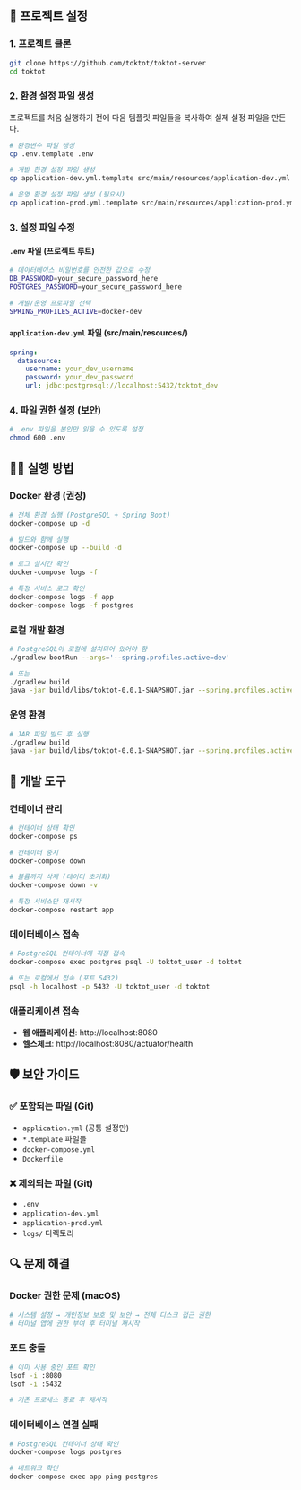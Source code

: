 ## 🚀 프로젝트 설정

### 1. 프로젝트 클론
```bash
git clone https://github.com/toktot/toktot-server
cd toktot
```

### 2. 환경 설정 파일 생성
프로젝트를 처음 실행하기 전에 다음 템플릿 파일들을 복사하여 실제 설정 파일을 만든다.

```bash
# 환경변수 파일 생성
cp .env.template .env

# 개발 환경 설정 파일 생성
cp application-dev.yml.template src/main/resources/application-dev.yml

# 운영 환경 설정 파일 생성 (필요시)
cp application-prod.yml.template src/main/resources/application-prod.yml
```

### 3. 설정 파일 수정

#### `.env` 파일 (프로젝트 루트)
```bash
# 데이터베이스 비밀번호를 안전한 값으로 수정
DB_PASSWORD=your_secure_password_here
POSTGRES_PASSWORD=your_secure_password_here

# 개발/운영 프로파일 선택
SPRING_PROFILES_ACTIVE=docker-dev
```

#### `application-dev.yml` 파일 (src/main/resources/)
```yaml
spring:
  datasource:
    username: your_dev_username
    password: your_dev_password
    url: jdbc:postgresql://localhost:5432/toktot_dev
```

### 4. 파일 권한 설정 (보안)
```bash
# .env 파일을 본인만 읽을 수 있도록 설정
chmod 600 .env
```

## 🏃‍♂️ 실행 방법

### Docker 환경 (권장)
```bash
# 전체 환경 실행 (PostgreSQL + Spring Boot)
docker-compose up -d

# 빌드와 함께 실행
docker-compose up --build -d

# 로그 실시간 확인
docker-compose logs -f

# 특정 서비스 로그 확인
docker-compose logs -f app
docker-compose logs -f postgres
```

### 로컬 개발 환경
```bash
# PostgreSQL이 로컬에 설치되어 있어야 함
./gradlew bootRun --args='--spring.profiles.active=dev'

# 또는
./gradlew build
java -jar build/libs/toktot-0.0.1-SNAPSHOT.jar --spring.profiles.active=dev
```

### 운영 환경
```bash
# JAR 파일 빌드 후 실행
./gradlew build
java -jar build/libs/toktot-0.0.1-SNAPSHOT.jar --spring.profiles.active=prod
```

## 🔧 개발 도구

### 컨테이너 관리
```bash
# 컨테이너 상태 확인
docker-compose ps

# 컨테이너 중지
docker-compose down

# 볼륨까지 삭제 (데이터 초기화)
docker-compose down -v

# 특정 서비스만 재시작
docker-compose restart app
```

### 데이터베이스 접속
```bash
# PostgreSQL 컨테이너에 직접 접속
docker-compose exec postgres psql -U toktot_user -d toktot

# 또는 로컬에서 접속 (포트 5432)
psql -h localhost -p 5432 -U toktot_user -d toktot
```

### 애플리케이션 접속
- **웹 애플리케이션**: http://localhost:8080
- **헬스체크**: http://localhost:8080/actuator/health

## 🛡 보안 가이드
### ✅ 포함되는 파일 (Git)
- `application.yml` (공통 설정만)
- `*.template` 파일들
- `docker-compose.yml`
- `Dockerfile`

### ❌ 제외되는 파일 (Git)
- `.env`
- `application-dev.yml`
- `application-prod.yml`
- `logs/` 디렉토리

## 🔍 문제 해결

### Docker 권한 문제 (macOS)
```bash
# 시스템 설정 → 개인정보 보호 및 보안 → 전체 디스크 접근 권한
# 터미널 앱에 권한 부여 후 터미널 재시작
```

### 포트 충돌
```bash
# 이미 사용 중인 포트 확인
lsof -i :8080
lsof -i :5432

# 기존 프로세스 종료 후 재시작
```

### 데이터베이스 연결 실패
```bash
# PostgreSQL 컨테이너 상태 확인
docker-compose logs postgres

# 네트워크 확인
docker-compose exec app ping postgres
```